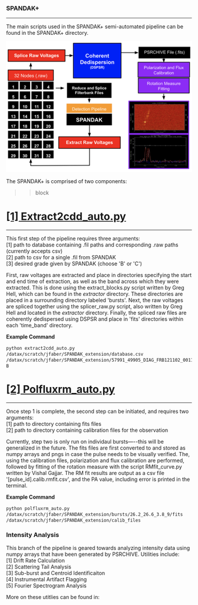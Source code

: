### SPANDAK+
-----------------
The main scripts used in the SPANDAK+ semi-automated pipeline can be found in the SPANDAK+ directory.

![Flow Graph](spandak+.png)

The SPANDAK+ is comprised of two components:
> > block

# [[1] Extract2cdd_auto.py](./extract2cdd_auto.py)
-----------------

This first step of the pipeline requires three arguments:<br/>
[1] path to database containing .fil paths and corresponding .raw paths (currently accepts csv)<br/>
[2] path to csv for a single .fil from SPANDAK<br/>
[3] desired grade given by SPANDAK (choose 'B' or 'C')<br/>

First, raw voltages are extracted and place in directories specifying the start and end time of extraction, as well as the band across which they were extracted. This is done using the extract_blocks.py script written by Greg Hell, which can be found in the *extractor* directory. These directories are placed in a surrounding directory labeled 'bursts'. Next, the raw voltages are spliced together using the splicer_raw.py script, also written by Greg Hell and located in the *extractor* directory. Finally, the spliced raw files are coherently dedispersed using DSPSR and place in 'fits' directories within each 'time_band' directory.

**Example Command** 
```
python extract2cdd_auto.py /datax/scratch/jfaber/SPANDAK_extension/database.csv /datax/scratch/jfaber/SPANDAK_extension/57991_49905_DIAG_FRB121102_0011.csv B
```

# [[2] Polfluxrm_auto.py](./polfluxrm_auto.py)
-----------------
Once step 1 is complete, the second step can be initiated, and requires two arguments:<br/>
[1] path to directory containing fits files<br/>
[2] path to directory containing calibration files for the observation<br/>

Currently, step two is only run on individaul bursts—--this will be generalized in the future. The fits files are first converted to and stored as numpy arrays and pngs in case the pulse needs to be visually verified. The, using the calibration files, polarization and flux calibration are performed, followed by fitting of the rotation measure with the script RMfit_curve.py written by Vishal Gajjar. The RM fit results are output as a csv file '[pulse_id].calib.rmfit.csv', and the PA value, including error is printed in the terminal.

**Example Command** 
```
python polfluxrm_auto.py /datax/scratch/jfaber/SPANDAK_extension/bursts/26.2_26.6_3.8_9/fits /datax/scratch/jfaber/SPANDAK_extension/calib_files
```
### Intensity Analysis

This branch of the pipeline is geared towards analyzing intensity data using numpy arrays that have been generated by PSRCHIVE. Utilities include:<br/>
[1] Drift Rate Calculation<br/>
[2] Scattering Tail Analysis<br/>
[3] Sub-burst and Centroid Identificaiton<br/>
[4] Instrumental Artifact Flagging<br/>
[5] Fourier Spectrogram Analysis<br/>

More on these utitlies can be found in:  

